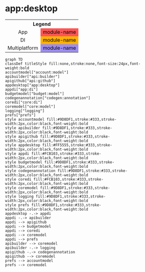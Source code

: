 # app:desktop

<table>
<tr><th colspan='2'>Legend</th></tr>
<tr><td style='text-align:center;'>App</td><td style='text-align:center; background-color:#FF5555; color:black'>module-name</td></tr>
<tr><td style='text-align:center;'>DI</td><td style='text-align:center; background-color:#FCB103; color:black'>module-name</td></tr>
<tr><td style='text-align:center;'>Multiplatform</td><td style='text-align:center; background-color:#9D8DF1; color:black'>module-name</td></tr>
</table>

```mermaid
graph TD
classDef titleStyle fill:none,stroke:none,font-size:24px,font-weight:bold
accountmodel["account:model"]
apibuilder["api:builder"]
apigithub["api:github"]
appdesktop["app:desktop"]
appdi["app:di"]
budgetmodel["budget:model"]
codegenannotation["codegen:annotation"]
coredi["core:di"]
coremodel["core:model"]
logging["logging"]
prefs["prefs"]
style accountmodel fill:#9D8DF1,stroke:#333,stroke-width:2px,color:black,font-weight:bold
style apibuilder fill:#9D8DF1,stroke:#333,stroke-width:2px,color:black,font-weight:bold
style apigithub fill:#9D8DF1,stroke:#333,stroke-width:2px,color:black,font-weight:bold
style appdesktop fill:#FF5555,stroke:#333,stroke-width:2px,color:black,font-weight:bold
style appdi fill:#FCB103,stroke:#333,stroke-width:2px,color:black,font-weight:bold
style budgetmodel fill:#9D8DF1,stroke:#333,stroke-width:2px,color:black,font-weight:bold
style codegenannotation fill:#9D8DF1,stroke:#333,stroke-width:2px,color:black,font-weight:bold
style coredi fill:#FCB103,stroke:#333,stroke-width:2px,color:black,font-weight:bold
style coremodel fill:#9D8DF1,stroke:#333,stroke-width:2px,color:black,font-weight:bold
style logging fill:#9D8DF1,stroke:#333,stroke-width:2px,color:black,font-weight:bold
style prefs fill:#9D8DF1,stroke:#333,stroke-width:2px,color:black,font-weight:bold
appdesktop -.-> appdi
appdi -.-> apibuilder
appdi --> apigithub
appdi --> budgetmodel
appdi --> coredi
appdi --> coremodel
appdi --> prefs
apibuilder --> coremodel
apibuilder -.-> logging
apigithub -.-> codegenannotation
apigithub --> coremodel
prefs --> accountmodel
prefs --> coremodel
```

